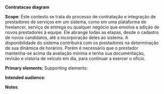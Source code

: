 **Contratacao diagram**

**Scope**: Este contexto se trata do processo de contratação e integração de prestadores de serviços em um sistema, como em uma plataforma de freelancer, serviço de entrega ou qualquer negócio que envolva a adição de novos prestadores à equipe. Ele abrange todas as etapas, desde o cadastro de novos candidatos, até a incorporação deles ao sistema. A disponibilidade do sistema contribuirá com os prestadores na determinação de sua dinâmica de horários. Porém é necessário que o prestador mantenha-se acima da avaliação mínima e tenha sua documentação, revisão e vistoria de veículo em dia, para continuar a exercer o ofício.

**Primary elements**:
Supporting elements:

**Intended audience**: 

**Notes**: